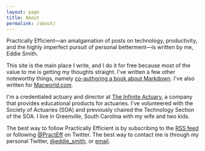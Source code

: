 ```yaml
---
layout: page
title: About
permalink: /about/
---
```


Practically Efficient—an amalgamation of posts on technology, productivity, and the highly imperfect pursuit of personal betterment—is written by me, Eddie Smith.

This site is the main place I write, and I do it for free because most of the value to me is getting my thoughts straight. I've written a few other noteworthy things, namely [co-authoring a book about Markdown][md]. I've also written for [Macworld.com][mw].

I'm a credentialed actuary and director at [The Infinite Actuary][tia], a company that provides educational products for actuaries. I've volunteered with the Society of Actuaries (SOA) and previously chaired the Technology Section of the SOA. I live in Greenville, South Carolina with my wife and two kids.

The best way to follow Practically Efficient is by subscribing to the [RSS feed][rss] or following [@PractEff][t] on Twitter. The best way to contact me is through my personal Twitter, [@eddie_smith][t2], or [email][e].

[rss]: http://www.practicallyefficient.com/feed.xml

[t]: https://twitter.com/PractEff

[t2]: https://twitter.com/PractEff

[e]: mailto:"j.eddie.smith.iv+pe@gmail.com"

[md]: http://www.practicallyefficient.com/markdown

[mw]: http://www.macworld.com/article/1166898/the_experts_guide_to_instapaper.html

[tia]: http://www.theinfiniteactuary.com
